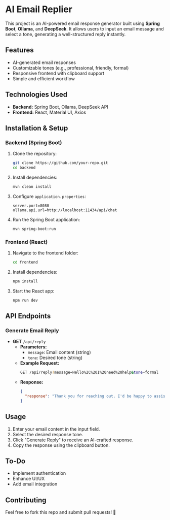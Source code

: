 # AI Email Replier

This project is an AI-powered email response generator built using **Spring Boot**, **Ollama**, and **DeepSeek**. It allows users to input an email message and select a tone, generating a well-structured reply instantly.

## Features
- AI-generated email responses
- Customizable tones (e.g., professional, friendly, formal)
- Responsive frontend with clipboard support
- Simple and efficient workflow

## Technologies Used
- **Backend:** Spring Boot, Ollama, DeepSeek API
- **Frontend:** React, Material UI, Axios

## Installation & Setup

### Backend (Spring Boot)
1. Clone the repository:
   ```sh
   git clone https://github.com/your-repo.git
   cd backend
   ```
2. Install dependencies:
   ```sh
   mvn clean install
   ```
3. Configure `application.properties`:
   ```properties
   server.port=8080
   ollama.api.url=http://localhost:11434/api/chat
   ```
4. Run the Spring Boot application:
   ```sh
   mvn spring-boot:run
   ```

### Frontend (React)
1. Navigate to the frontend folder:
   ```sh
   cd frontend
   ```
2. Install dependencies:
   ```sh
   npm install
   ```
3. Start the React app:
   ```sh
   npm run dev
   ```

## API Endpoints

### Generate Email Reply
- **GET** `/api/reply`
  - **Parameters:**
    - `message`: Email content (string)
    - `tone`: Desired tone (string)
  - **Example Request:**
    ```sh
    GET /api/reply?message=Hello%2C%20I%20need%20help&tone=formal
    ```
  - **Response:**
    ```json
    {
      "response": "Thank you for reaching out. I'd be happy to assist you."
    }
    ```

## Usage
1. Enter your email content in the input field.
2. Select the desired response tone.
3. Click "Generate Reply" to receive an AI-crafted response.
4. Copy the response using the clipboard button.

## To-Do
- Implement authentication
- Enhance UI/UX
- Add email integration

## Contributing
Feel free to fork this repo and submit pull requests! 🚀

